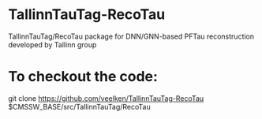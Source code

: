 # TallinnTauTag-RecoTau
TallinnTauTag/RecoTau package for DNN/GNN-based PFTau reconstruction developed by Tallinn group

# To checkout the code:
git clone https://github.com/veelken/TallinnTauTag-RecoTau $CMSSW_BASE/src/TallinnTauTag/RecoTau
